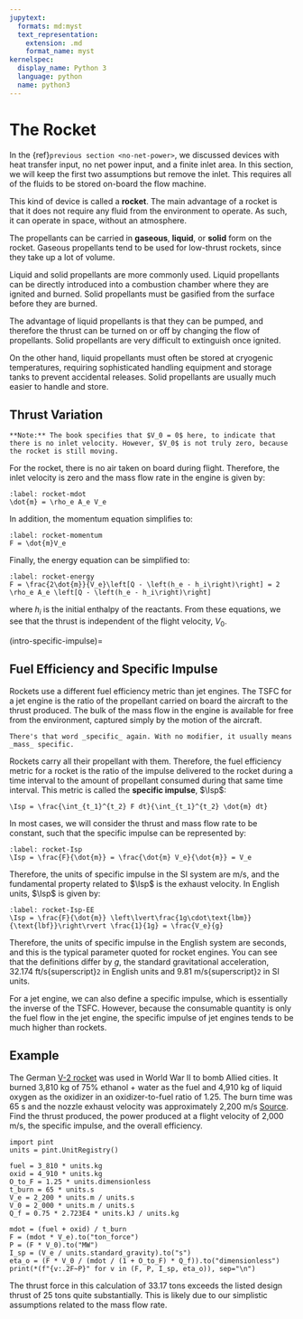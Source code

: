 ```yaml
---
jupytext:
  formats: md:myst
  text_representation:
    extension: .md
    format_name: myst
kernelspec:
  display_name: Python 3
  language: python
  name: python3
---
```

# The Rocket

In the {ref}`previous section <no-net-power>`, we discussed devices with heat transfer input, no net power input, and a finite inlet area. In this section, we will keep the first two assumptions but remove the inlet. This requires all of the fluids to be stored on-board the flow machine.

This kind of device is called a **rocket**. The main advantage of a rocket is that it does not require any fluid from the environment to operate. As such, it can operate in space, without an atmosphere.

The propellants can be carried in **gaseous**, **liquid**, or **solid** form on the rocket. Gaseous propellants tend to be used for low-thrust rockets, since they take up a lot of volume.

Liquid and solid propellants are more commonly used. Liquid propellants can be directly introduced into a combustion chamber where they are ignited and burned. Solid propellants must be gasified from the surface before they are burned.

The advantage of liquid propellants is that they can be pumped, and therefore the thrust can be turned on or off by changing the flow of propellants. Solid propellants are very difficult to extinguish once ignited.

On the other hand, liquid propellants must often be stored at cryogenic temperatures, requiring sophisticated handling equipment and storage tanks to prevent accidental releases. Solid propellants are usually much easier to handle and store.

## Thrust Variation

```{margin}
**Note:** The book specifies that $V_0 = 0$ here, to indicate that there is no inlet velocity. However, $V_0$ is not truly zero, because the rocket is still moving.
```

For the rocket, there is no air taken on board during flight. Therefore, the inlet velocity is zero and the mass flow rate in the engine is given by:

```{math}
:label: rocket-mdot
\dot{m} = \rho_e A_e V_e
```

In addition, the momentum equation simplifies to:

```{math}
:label: rocket-momentum
F = \dot{m}V_e
```

Finally, the energy equation can be simplified to:

```{math}
:label: rocket-energy
F = \frac{2\dot{m}}{V_e}\left[Q - \left(h_e - h_i\right)\right] = 2 \rho_e A_e \left[Q - \left(h_e - h_i\right)\right]
```

where $h_i$ is the initial enthalpy of the reactants. From these equations, we see that the thrust is independent of the flight velocity, $V_0$.

(intro-specific-impulse)=
## Fuel Efficiency and Specific Impulse

Rockets use a different fuel efficiency metric than jet engines. The TSFC for a jet engine is the ratio of the propellant carried on board the aircraft to the thrust produced. The bulk of the mass flow in the engine is available for free from the environment, captured simply by the motion of the aircraft.

```{margin}
There's that word _specific_ again. With no modifier, it usually means _mass_ specific.
```

Rockets carry all their propellant with them. Therefore, the fuel efficiency metric for a rocket is the ratio of the impulse delivered to the rocket during a time interval to the amount of propellant consumed during that same time interval. This metric is called the **specific impulse**, $\Isp$:

```{math}
\Isp = \frac{\int_{t_1}^{t_2} F dt}{\int_{t_1}^{t_2} \dot{m} dt}
```

In most cases, we will consider the thrust and mass flow rate to be constant, such that the specific impulse can be represented by:

```{math}
:label: rocket-Isp
\Isp = \frac{F}{\dot{m}} = \frac{\dot{m} V_e}{\dot{m}} = V_e
```

Therefore, the units of specific impulse in the SI system are m/s, and the fundamental property related to $\Isp$ is the exhaust velocity. In English units, $\Isp$ is given by:

```{math}
:label: rocket-Isp-EE
\Isp = \frac{F}{\dot{m}} \left\lvert\frac{1g\cdot\text{lbm}}{\text{lbf}}\right\rvert \frac{1}{1g} = \frac{V_e}{g}
```

Therefore, the units of specific impulse in the English system are seconds, and this is the typical parameter quoted for rocket engines. You can see that the definitions differ by $g$, the standard gravitational acceleration, 32.174 ft/s{superscript}`2` in English units and 9.81 m/s{superscript}`2` in SI units.

For a jet engine, we can also define a specific impulse, which is essentially the inverse of the TSFC. However, because the consumable quantity is only the fuel flow in the jet engine, the specific impulse of jet engines tends to be much higher than rockets.

## Example

The German [V-2 rocket](https://en.wikipedia.org/wiki/V-2_rocket) was used in World War II to bomb Allied cities. It burned 3,810 kg of 75% ethanol + water as the fuel and 4,910 kg of liquid oxygen as the oxidizer in an oxidizer-to-fuel ratio of 1.25. The burn time was 65 s and the nozzle exhaust velocity was approximately 2,200 m/s [Source](https://history.nasa.gov/SP-4404/app-b8.htm). Find the thrust produced, the power produced at a flight velocity of 2,000 m/s, the specific impulse, and the overall efficiency.

```{code-cell}
import pint
units = pint.UnitRegistry()

fuel = 3_810 * units.kg
oxid = 4_910 * units.kg
O_to_F = 1.25 * units.dimensionless
t_burn = 65 * units.s
V_e = 2_200 * units.m / units.s
V_0 = 2_000 * units.m / units.s
Q_f = 0.75 * 2.723E4 * units.kJ / units.kg

mdot = (fuel + oxid) / t_burn
F = (mdot * V_e).to("ton_force")
P = (F * V_0).to("MW")
I_sp = (V_e / units.standard_gravity).to("s")
eta_o = (F * V_0 / (mdot / (1 + O_to_F) * Q_f)).to("dimensionless")
print(*(f"{v:.2F~P}" for v in (F, P, I_sp, eta_o)), sep="\n")
```

The thrust force in this calculation of 33.17 tons exceeds the listed design thrust of 25 tons quite substantially. This is likely due to our simplistic assumptions related to the mass flow rate.
